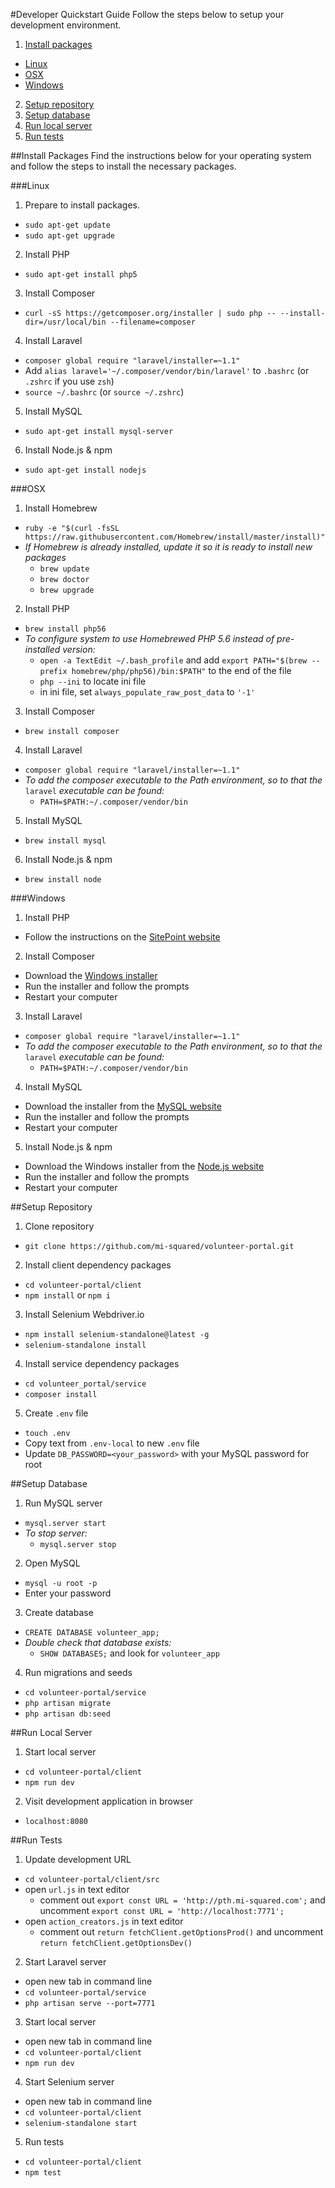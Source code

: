 #Developer Quickstart Guide
Follow the steps below to setup your development environment.

1. [Install packages](#install-packages)
  * [Linux](#linux)
  * [OSX](#osx)
  * [Windows](#windows)
2. [Setup repository](#setup-repository)
3. [Setup database](#setup-database)
4. [Run local server](#run-local-server)
5. [Run tests](#run-tests)

<a id="install-packages"></a>
##Install Packages
Find the instructions below for your operating system and follow the steps to install the necessary packages.

<a id="linux"></a>
###Linux
1. Prepare to install packages.
  * `sudo apt-get update`
  * `sudo apt-get upgrade`
2. Install PHP
  * `sudo apt-get install php5`
3. Install Composer
  * `curl -sS https://getcomposer.org/installer | sudo php -- --install-dir=/usr/local/bin --filename=composer`
4. Install Laravel
  * `composer global require "laravel/installer=~1.1"`
  * Add `alias laravel='~/.composer/vendor/bin/laravel'` to `.bashrc` (or `.zshrc` if you use `zsh`)
  * `source ~/.bashrc` (or `source ~/.zshrc`)
5. Install MySQL
  * `sudo apt-get install mysql-server`
6. Install Node.js & npm
  * `sudo apt-get install nodejs`

<a id="osx"></a>
###OSX
1. Install Homebrew
  * `ruby -e "$(curl -fsSL https://raw.githubusercontent.com/Homebrew/install/master/install)"`
  * *If Homebrew is already installed, update it so it is ready to install new packages*
    * `brew update`
    * `brew doctor`
    * `brew upgrade`
2. Install PHP
  * `brew install php56`
  * *To configure system to use Homebrewed PHP 5.6 instead of pre-installed version:*
    * `open -a TextEdit ~/.bash_profile` and add `export PATH="$(brew --prefix homebrew/php/php56)/bin:$PATH"` to the end of the file
    * `php --ini` to locate ini file
    * in ini file, set `always_populate_raw_post_data` to `'-1'`
3. Install Composer
  * `brew install composer`
4. Install Laravel
  * `composer global require "laravel/installer=~1.1"`
  * *To add the composer executable to the Path environment, so to that the* `laravel` *executable can be found:*
    * `PATH=$PATH:~/.composer/vendor/bin`
5. Install MySQL
  * `brew install mysql`
6. Install Node.js & npm
  * `brew install node`

<a id="windows"></a>
###Windows
1. Install PHP
  * Follow the instructions on the [SitePoint website](http://www.sitepoint.com/how-to-install-php-on-windows/)
2. Install Composer
  * Download the [Windows installer](https://getcomposer.org/Composer-Setup.exe)
  * Run the installer and follow the prompts
  * Restart your computer
3. Install Laravel
  * `composer global require "laravel/installer=~1.1"`
  * *To add the composer executable to the Path environment, so to that the* `laravel` *executable can be found:*
    * `PATH=$PATH:~/.composer/vendor/bin`
4. Install MySQL
  * Download the installer from the [MySQL website](http://dev.mysql.com/downloads/installer/)
  * Run the installer and follow the prompts
  * Restart your computer
5. Install Node.js & npm
  * Download the Windows installer from the [Node.js website](https://nodejs.org/en/download/)
  * Run the installer and follow the prompts
  * Restart your computer


<a id="setup-repository"></a>
##Setup Repository
1. Clone repository
  * `git clone https://github.com/mi-squared/volunteer-portal.git`
2. Install client dependency packages
  * `cd volunteer-portal/client`
  * `npm install` or `npm i`
3. Install Selenium Webdriver.io
  * `npm install selenium-standalone@latest -g`
  * `selenium-standalone install`
4. Install service dependency packages
  * `cd volunteer_portal/service`
  * `composer install`
5. Create `.env` file
  * `touch .env`
  * Copy text from `.env-local` to new `.env` file
  * Update `DB_PASSWORD=<your_password>` with your MySQL password for root


<a id="setup-database"></a>
##Setup Database
1. Run MySQL server
  * `mysql.server start`
  * *To stop server:*
    * `mysql.server stop`
2. Open MySQL
  * `mysql -u root -p`
  * Enter your password
3. Create database
  * `CREATE DATABASE volunteer_app;`
  * *Double check that database exists:*
    * `SHOW DATABASES;` and look for `volunteer_app`
4. Run migrations and seeds
  * `cd volunteer-portal/service`
  * `php artisan migrate`
  * `php artisan db:seed`


<a id="run-local-server"></a>
##Run Local Server
1. Start local server
  * `cd volunteer-portal/client`
  * `npm run dev`
2. Visit development application in browser
  * `localhost:8080`


<a id="run-tests"></a>
##Run Tests
1. Update development URL
  * `cd volunteer-portal/client/src`
  * open `url.js` in text editor
    * comment out `export const URL = 'http://pth.mi-squared.com';` and uncomment `export const URL = 'http://localhost:7771';`
  * open `action_creators.js` in text editor
    * comment out `return fetchClient.getOptionsProd()` and uncomment `return fetchClient.getOptionsDev()`
2. Start Laravel server
  * open new tab in command line
  * `cd volunteer-portal/service`
  * `php artisan serve --port=7771`
3. Start local server
  * open new tab in command line
  * `cd volunteer-portal/client`
  * `npm run dev`
4. Start Selenium server
  * open new tab in command line
  * `cd volunteer-portal/client`
  * `selenium-standalone start`
5. Run tests
  * `cd volunteer-portal/client`
  * `npm test`
